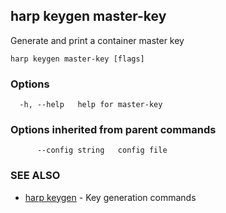 ## harp keygen master-key

Generate and print a container master key

```
harp keygen master-key [flags]
```

### Options

```
  -h, --help   help for master-key
```

### Options inherited from parent commands

```
      --config string   config file
```

### SEE ALSO

* [harp keygen](harp_keygen.md)	 - Key generation commands

